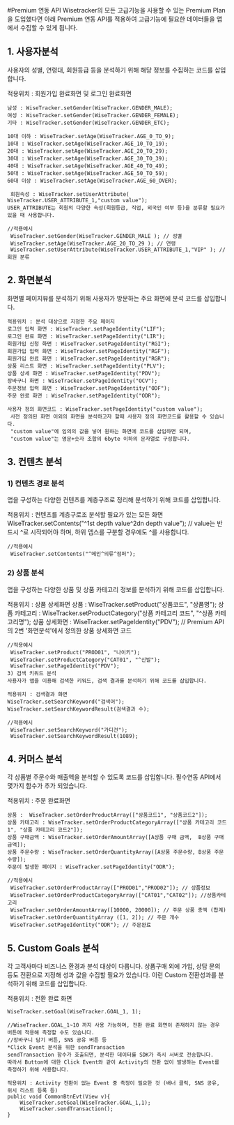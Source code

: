#Premium 연동 API
Wisetracker의 모든 고급기능을 사용할 수 있는 Premium Plan을 도입했다면 아래 Premium 연동 API를 적용하여 고급기능에 필요한 데이터들을 앱에서 수집할 수 있게 됩니다.

## 1. 사용자분석
사용자의 성별, 연령대, 회원등급 등을 분석하기 위해 해당 정보를 수집하는 코드를 삽입합니다.

적용위치 : 회원가입 완료화면 및 로그인 완료화면

```
남성 : WiseTracker.setGender(WiseTracker.GENDER_MALE);
여성 : WiseTracker.setGender(WiseTracker.GENDER_FEMALE);
기타 : WiseTracker.setGender(WiseTracker.GENDER_ETC);

10대 이하 : WiseTracker.setAge(WiseTracker.AGE_0_TO_9);
10대 : WiseTracker.setAge(WiseTracker.AGE_10_TO_19);
20대 : WiseTracker.setAge(WiseTracker.AGE_20_TO_29);
30대 : WiseTracker.setAge(WiseTracker.AGE_30_TO_39);
40대 : WiseTracker.setAge(WiseTracker.AGE_40_TO_49);
50대 : WiseTracker.setAge(WiseTracker.AGE_50_TO_59);
60대 이상 : WiseTracker.setAge(WiseTracker.AGE_60_OVER);

 회원속성 : WiseTracker.setUserAttribute( WiseTracker.USER_ATTRIBUTE_1,"custom value");
USER_ATTRIBUTE는 회원의 다양한 속성(회원등급, 직업, 외국인 여부 등)을 분류할 필요가 있을 때 사용합니다.

//적용예시
 WiseTracker.setGender(WiseTracker.GENDER_MALE ); // 성별
 WiseTracker.setAge(WiseTracker.AGE_20_TO_29 ); // 연령 
 WiseTracker.setUserAttribute(WiseTracker.USER_ATTRIBUTE_1,"VIP" ); // 회원 분류
```
 

## 2. 화면분석
화면별 페이지뷰를 분석하기 위해 사용자가 방문하는 주요 화면에 분석 코드를 삽입합니다.

```
적용위치 : 분석 대상으로 지정한 주요 페이지
로그인 입력 화면 : WiseTracker.setPageIdentity("LIF");
로그인 완료 화면 : WiseTracker.setPageIdentity("LIR");
회원가입 신청 화면 : WiseTracker.setPageIdentity("RGI");
회원가입 입력 화면 : WiseTracker.setPageIdentity("RGF");
회원가입 완료 화면 : WiseTracker.setPageIdentity("RGR");
상품 리스트 화면 : WiseTracker.setPageIdentity("PLV");
상품 상세 화면 : WiseTracker.setPageIdentity("PDV");
장바구니 화면 : WiseTracker.setPageIdentity("OCV");
주문정보 입력 화면 : WiseTracker.setPageIdentity("ODF");
주문 완료 화면 : WiseTracker.setPageIdentity("ODR");

사용자 정의 화면코드 : WiseTracker.setPageIdentity("custom value");
 사전 정의된 화면 이외의 화면을 분석하고자 할때 사용자 정의 화면코드를 활용할 수 있습니다.
 "custom value"에 임의의 값을 넣어 원하는 화면에 코드를 삽입하면 되며,
 "custom value"는 영문+숫자 조합의 6byte 이하의 문자열로 구성합니다.
 ```

## 3. 컨텐츠 분석

### 1) 컨텐츠 경로 분석
앱을 구성하는 다양한 컨텐츠를 계층구조로 정리해 분석하기 위해 코드를 삽입합니다.

적용위치 : 컨텐츠를 계층구로조 분석할 필요가 있는 모든 화면
WiseTracker.setContents("^1st depth value^2dn depth value"); // value는 반드시 ^로 시작되어야 하며, 하위 뎁스를 구분할 경우에도 ^를 사용합니다.

```
//적용예시
 WiseTracker.setContents("^메인^의류^점퍼");
```

### 2) 상품 분석
앱을 구성하는 다양한 상품 및 상품 카테고리 정보를 분석하기 위해 코드를 삽입합니다.

적용위치 : 상품 상세화면
상품 :  WiseTracker.setProduct("상품코드", "상품명");
상품 카테고리 : WiseTracker.setProductCategory("상품 카테고리 코드", "^상품 카테고리명");
상품 상세화면 : WiseTracker.setPageIdentity("PDV"); // Premium API의 2번 '화면분석'에서 정의한 상품 상세화면 코드

```
//적용예시
 WiseTracker.setProduct("PROD01", "나이키");
 WiseTracker.setProductCategory("CAT01", "^신발");
 WiseTracker.setPageIdentity("PDV");
3) 검색 키워드 분석
사용자가 앱을 이용해 검색한 키워드, 검색 결과를 분석하기 위해 코드를 삽입합니다.

적용위치 : 검색결과 화면
WiseTracker.setSearchKeyword("검색어");
WiseTracker.setSearchKeywordResult(검색결과 수);

//적용예시
 WiseTracker.setSearchKeyword("가디건");
 WiseTracker.setSearchKeywordResult(1089);
```

## 4. 커머스 분석
각 상품별 주문수와 매출액을 분석할 수 있도록 코드를 삽입합니다. 필수연동 API에서 몇가지 함수가 추가 되었습니다.

적용위치 : 주문 완료화면

```
상품 :  WiseTracker.setOrderProductArray(["상품코드1", "상품코드2"]);
상품 카테고리 : WiseTracker.setOrderProductCategoryArray(["상품 카테고리 코드1", "상품 카테고리 코드2"]);
상품 구매금액 : WiseTracker.setOrderAmountArray([A상품 구매 금액,  B상품 구매 금액]);
상품 주문수량 : WiseTracker.setOrderQuantityArray([A상품 주문수량, B상품 주문수량]);
주문이 발생한 페이지 : WiseTracker.setPageIdentity("ODR");

//적용예시
 WiseTracker.setOrderProductArray(["PROD01","PROD02"]); // 상품정보
 WiseTracker.setOrderProductCategoryArray(["CAT01","CAT02"]); //상품카테고리
 WiseTracker.setOrderAmountArray([10000, 20000]); // 주문 상품 총액 (합계)
 WiseTracker.setOrderQuantityArray ([1, 2]); // 주문 개수
 WiseTracker.setPageIdentity("ODR"); // 주문완료
```

## 5. Custom Goals 분석
각 고객사마다 비즈니스 환경과 분석 대상이 다릅니다. 상품구매 외에 가입, 상담 문의 등도 전환으로 지정해 성과 값을 수집할 필요가 있습니다. 이런 Custom 전환성과를 분석하기 위해 코드를 삽입합니다.

적용위치 : 전환 완료 화면

```
WiseTracker.setGoal(WiseTracker.GOAL_1, 1);

//WiseTracker.GOAL_1~10 까지 사용 가능하며, 전환 완료 화면이 존재하지 않는 경우 버튼에 적용해 측정할 수도 있습니다.
//장바구니 담기 버튼, SNS 공유 버튼 등
*Click Event 분석을 위한 sendTransaction
sendTransaction 함수가 호출되면, 분석한 데이터를 SDK가 즉시 서버로 전송합니다.
따라서 Button에 대한 Click Event와 같이 Activity의 전환 없이 발생하는 Event를 측정하기 위해 사용합니다.

적용위치 : Activity 전환이 없는 Event 중 측정이 필요한 것 (배너 클릭, SNS 공유, 위시 리스트 등록 등)
public void CommonBtnEvt(View v){
	WiseTracker.setGoal(WiseTracker.GOAL_1,1);
	WiseTracker.sendTransaction();
}

```
 

